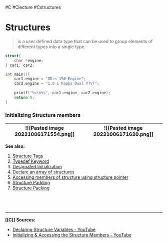 #C #Clecture #Cstructures 
# Structures
> is a user defined data type that can be used to group elements of different types into a single type.

```C
struct{
	char *engine;
} car1, car2;

int main(){
	car1.engine = "DDis 190 Engine";
	car2.engine = "1.0 L Kappa Dual VTVT";
	
	printf("%s\n%s", car1.engine, car2.engine);
	return 0;
}
```
### Initializing Structure members

| ![[Pasted image 20221006171554.png]] | ![[Pasted image 20221006171620.png]] |
| ------------------------------------ | ------------------------------------ |

**See also:**
1.  [Structure Tags](CSTRUCTUREStypes.md)
2.  [Typedef Keyword](CSTRUCTUREStypedef.md)
3.  [Designated Initialization](CSTRUCTURESdesignateinitial.md)
4.  [Declare an array of structures](CSTRUCTURESarraystructure.md)
5. [Accessing members of structure using structure pointer](CSTRUCTURESpointerstructure.md)
6. [Structure Padding](CSTRUCTUREpadding.md)
7. [Structure Packing](CSTRUCTUREpacking.md)

<br>

# 
---
**[[C]]**
**Sources:**
- [Declaring Structure Variables - YouTube](https://www.youtube.com/watch?v=3pFSbSVIwKU&list=PLBlnK6fEyqRhX6r2uhhlubuF5QextdCSM&index=151)
- [Initializing & Accessing the Structure Members - YouTube](https://www.youtube.com/watch?v=2DidKZmwNMo&list=PLBlnK6fEyqRhX6r2uhhlubuF5QextdCSM&index=154)